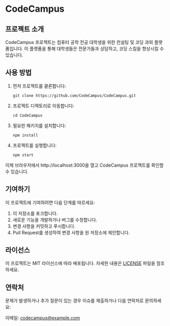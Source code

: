 # CodeCampus

## 프로젝트 소개

CodeCampus 프로젝트는 컴퓨터 공학 전공 대학생을 위한 컨설팅 및 코딩 과외 플랫폼입니다. 이 플랫폼을 통해 대학생들은 전문가들과 상담하고, 코딩 스킬을 향상시킬 수 있습니다.

## 사용 방법

1. 먼저 프로젝트를 클론합니다:

   ```
   git clone https://github.com/CodeCampus/CodeCampus.git
   ```

2. 프로젝트 디렉토리로 이동합니다:

   ```
   cd CodeCampus
   ```

3. 필요한 패키지를 설치합니다:

   ```
   npm install
   ```

4. 프로젝트를 실행합니다:

   ```
   npm start
   ```

이제 브라우저에서 http://localhost:3000을 열고 CodeCampus 프로젝트를 확인할 수 있습니다.

## 기여하기

이 프로젝트에 기여하려면 다음 단계를 따르세요:

1. 이 저장소를 포크합니다.
2. 새로운 기능을 개발하거나 버그를 수정합니다.
3. 변경 사항을 커밋하고 푸시합니다.
4. Pull Request를 생성하여 변경 사항을 원 저장소에 제안합니다.

## 라이선스

이 프로젝트는 MIT 라이선스에 따라 배포됩니다. 자세한 내용은 [LICENSE](LICENSE) 파일을 참조하세요.

## 연락처

문제가 발생하거나 추가 질문이 있는 경우 이슈를 제출하거나 다음 연락처로 문의하세요:

이메일: codecampus@example.com
